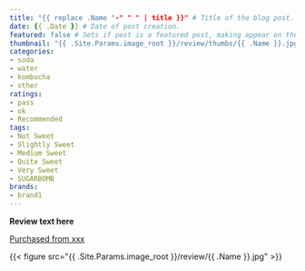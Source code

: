 ```yaml
---
title: "{{ replace .Name "-" " " | title }}" # Title of the blog post.
date: {{ .Date }} # Date of post creation.
featured: false # Sets if post is a featured post, making appear on the home page side bar.
thumbnail: "{{ .Site.Params.image_root }}/review/thumbs/{{ .Name }}.jpg" # Sets thumbnail image appearing inside card on homepage.
categories:
- soda
- water
- kombucha
- other
ratings:
- pass
- ok
- Recommended
tags:
- Not Sweet
- Slightly Sweet
- Medium Sweet
- Quite Sweet
- Very Sweet
- SUGARBOMB
brands:
- brand1
---
```


**Review text here**

[Purchased from xxx](https://some.site)

{{< figure src="{{ .Site.Params.image_root }}/review/{{ .Name }}.jpg" >}}